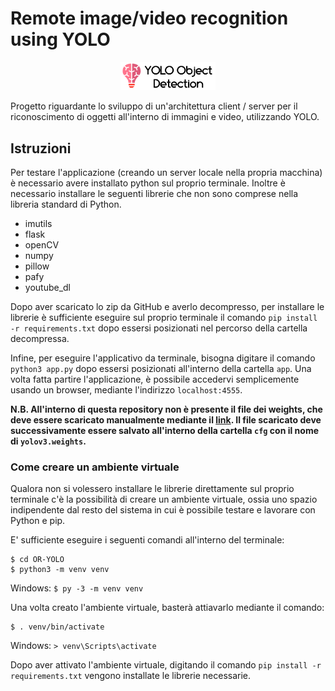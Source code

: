 # Remote image/video recognition using YOLO
<p align="center"><img src="/app/static/assets/images/logo-2.svg" width="30%"></p>
Progetto riguardante lo sviluppo di un'architettura client / server per il riconoscimento di oggetti all'interno di immagini e video, utilizzando YOLO.

## Istruzioni
Per testare l'applicazione (creando un server locale nella propria macchina) è necessario avere installato python sul proprio terminale. 
Inoltre è necessario installare le seguenti librerie che non sono comprese nella libreria standard di Python.
- imutils
- flask
- openCV
- numpy
- pillow
- pafy
- youtube_dl

Dopo aver scaricato lo zip da GitHub e averlo decompresso, per installare le librerie è sufficiente eseguire sul proprio terminale il comando `pip install -r requirements.txt` dopo essersi posizionati nel percorso della cartella decompressa.

Infine, per eseguire l'applicativo da terminale, bisogna digitare il comando `python3 app.py` dopo essersi posizionati all'interno della cartella `app`. 
Una volta fatta partire l'applicazione, è possibile accedervi semplicemente usando un browser, mediante l'indirizzo `localhost:4555`.

**N.B. All'interno di questa repository non è presente il file dei weights, che deve essere scaricato manualmente mediante il [link](https://pjreddie.com/media/files/yolov3.weights). Il file scaricato deve successivamente essere salvato all'interno della cartella `cfg` con il nome di `yolov3.weights`.**

### Come creare un ambiente virtuale
Qualora non si volessero installare le librerie direttamente sul proprio terminale c'è la possibilità di creare un ambiente 
virtuale, ossia uno spazio indipendente dal resto del sistema in cui è possibile testare e lavorare con Python e pip.

E' sufficiente eseguire i seguenti comandi all'interno del terminale:
```
$ cd OR-YOLO
$ python3 -m venv venv
```

Windows:
`$ py -3 -m venv venv`

Una volta creato l'ambiente virtuale, basterà attiavarlo mediante il comando:
```
$ . venv/bin/activate
```

Windows: `> venv\Scripts\activate`

Dopo aver attivato l'ambiente virtuale, digitando il comando `pip install -r requirements.txt` vengono installate le librerie necessarie.
